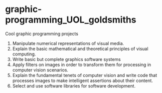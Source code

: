 # graphic-programming_UOL_goldsmiths
Cool graphic programming projects


1. Manipulate numerical representations of visual media. 
2. Explain the basic mathematical and theoretical principles of visual computing. 
3. Write basic but complete graphics software systems 
4. Apply filters on images in order to transform them for processing in computer vision scenarios. 
5. Explain the fundamental tenets of computer vision and write code that processes images to make intelligent assertions about their content. 
6. Select and use software libraries for software development.
